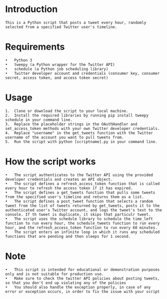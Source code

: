 # Introduction
    This is a Python script that posts a tweet every hour, randomly selected from a specified Twitter user's timeline.

# Requirements
    •	Python 3
    •	tweepy (a Python wrapper for the Twitter API)
    •	schedule (a Python job scheduling library)
    •	Twitter developer account and credentials (consumer key, consumer secret, access token, and access token secret)
# Usage
    1.	Clone or download the script to your local machine.
    2.	Install the required libraries by running pip install tweepy schedule in your command line.
    3.	Replace the placeholder strings in the OAuthHandler and set_access_token methods with your own Twitter developer credentials.
    4.	Replace "username" in the get_tweets function with the Twitter username of the account you want to pull tweets from.
    5.	Run the script with python [scriptname].py in your command line.

# How the script works
    •	The script authenticates to the Twitter API using the provided developer credentials and creates an API object.
    •	The script defines a refresh_access_token function that is called every hour to refresh the access token if it has expired.
    •	The script defines a get_tweets function that pulls some tweets from the specified user's timeline and returns them as a list.
    •	The script defines a post_tweet function that selects a random tweet from the list of tweets returned by get_tweets, posts it to the authenticated user's Twitter account, and logs the tweet's text to the console. If th tweet is duplicate, it skips that particulr tweet.
    •	The script uses the schedule library to schedule the time_left function to run every hour, the schedule_tweets function to run every hour, and the refresh_access_token function to run every 60 minutes.
    •	The script enters an infinite loop in which it runs any scheduled functions that are pending and then sleeps for 1 second.
# Note
    •	This script is intended for educational or demonstration purposes only and is not suitable for production use.
    •	Make sure to check the twitter API policies about posting tweets, so that you don't end up violating any of the policies
    •	You should also handle the exception properly, in case of any error or exception occurs, in order to fix the issue with your script

